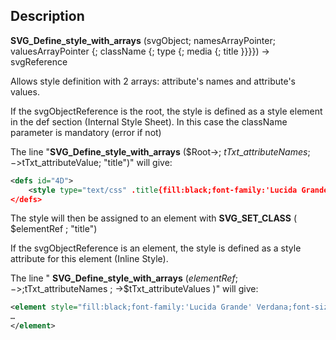 <!-- <span style="font-family:sans-serif;color:gray;">style := <span style="font-family:sans-serif;color:gray;font-weight:bold;font-style:italic">SVG_DEFINE_STYLE_WITH_ARRAYS</span> ( svgObject ; attributes ; values ; class ; type ; media ; title ) -&gt; svgObject (Text) -&gt; attributes (Pointer) -&gt; values (Pointer) -&gt; class (Text) -&gt; type (Text) -&gt; media (Text) -&gt; title (Text) &lt;- style (Text)</span>-->## Description **SVG\_Define\_style\_with\_arrays** (svgObject; namesArrayPointer; valuesArrayPointer {; className {; type {; media {; title }}}}) -&gt; svgReferenceAllows style definition with 2 arrays: attribute's names and attribute's values.If the svgObjectReference is the root, the style is defined as a style element in the def section (Internal Style Sheet). In this case the className parameter is mandatory (error if not)The line "**SVG\_Define\_style\_with\_arrays** ($Root->; $tTxt\_attributeNames; ->$tTxt\_attributeValue; "title")" will give:
```xml
<defs id="4D">	<style type="text/css" .title{fill:black;font-family:'Lucida Grande' Verdana;font-size:20px;text-align:center;}/></defs>```
The style will then be assigned to an element with **SVG\_SET\_CLASS** ( $elementRef ; "title")If the svgObjectReference is an element, the style is defined as a style attribute for this element (Inline Style). The line " **SVG\_Define\_style\_with\_arrays** ($elementRef; ->;$tTxt\_attributeNames ; ->$tTxt\_attributeValues )" will give:
```xml
<element style="fill:black;font-family:'Lucida Grande' Verdana;font-size:20px;text-align:center;">
…
</element>
```
